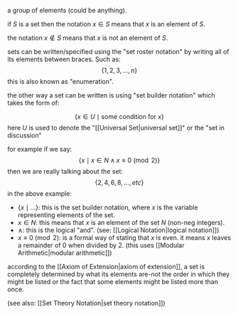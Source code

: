 a group of elements (could be anything).

if $S$ is a set then the notation $x∈S$ means that $x$ is an element of $S$. 

the notation $x \notin S$ means that $x$ is not an element of $S$.

sets can be written/specified using the "set roster notation" by writing all of its elements between braces. Such as:
$$ \{1,2,3,...,n\} $$
this is also known as "enumeration".

the other way a set can be written is using "set builder notation" which takes the form of:

$$ \{ x \in U \mid \text{some condition for } x\}$$
here $U$ is used to denote the "[[Universal Set|universal set]]" or the "set in discussion"

for example if we say:
$$\{x \mid x \in N ∧ x\equiv 0\pmod2\}$$
then we are really talking about the set:
$$\{2,4,6,8,...,etc\}$$
in the above example:

- $\{x \mid ...\}$: this is the set builder notation, where $x$ is the variable representing elements of the set.
- $x\in N$: this means that $x$ is an element of the set $N$ (non-neg integers).
- $∧$: this is the logical "and". (see: [[Logical Notation|logical notation]])
- $x \equiv 0\pmod 2$:  is a formal way of stating that $x$ is even. it means $x$ leaves a remainder of 0 when divided by 2. (this uses [[Modular Arithmetic|modular arithmetic]])

according to the [[Axiom of Extension|axiom of extension]], a set is completely determined by what its elements are-not the order in which they might be listed or the fact that some elements might be listed more than once.

(see also: [[Set Theory Notation|set theory notation]])